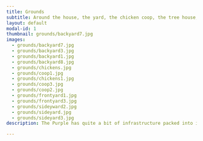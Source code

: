 ```yaml
---
title: Grounds
subtitle: Around the house, the yard, the chicken coop, the tree house, and the patio.
layout: default
modal-id: 1
thumbnail: grounds/backyard7.jpg
images:
  - grounds/backyard7.jpg
  - grounds/backyard3.jpg
  - grounds/backyard1.jpg
  - grounds/backyard8.jpg
  - grounds/chickens.jpg
  - grounds/coop1.jpg
  - grounds/chickens1.jpg
  - grounds/coop3.jpg
  - grounds/coop2.jpg
  - grounds/frontyard1.jpg
  - grounds/frontyard3.jpg
  - grounds/sideyward2.jpg
  - grounds/sideyard.jpg
  - grounds/sideyard3.jpg
description: The Purple has quite a bit of infrastructure packed into its 5000 sf lot. We have a move-in ready chicken coop, nice front porch, vegetable gardens and plenty of mature landscaping. The backyard has a big deck and a lovely antique stone patio. There is a pathway around the house and a storage shed for all of your gardening needs. And even a tree house!

---
```

